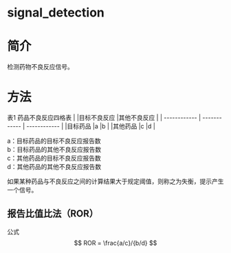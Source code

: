 # signal_detection

# 简介
检测药物不良反应信号。

# 方法

表1 药品不良反应四格表
|   |目标不良反应   |其他不良反应   |
| ------------ | ------------ | ------------ |
|目标药品   |a   |b   |
|其他药品   |c   |d   |

a：目标药品的目标不良反应报告数<br> 
b：目标药品的其他不良反应报告数<br> 
c：其他药品的目标不良反应报告数<br> 
d：其他药品的其他不良反应报告数<br> 

如果某种药品与不良反应之间的计算结果大于规定阈值，则称之为失衡，提示产生一个信号。<br> 

## 报告比值比法（ROR）
公式<br> 
$$
ROR = \frac{a/c}/{b/d}
$$
